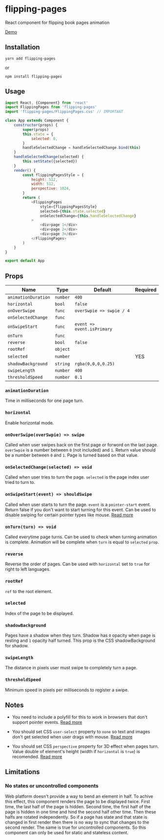 # flipping-pages

React component for flipping book pages animation

[Demo](https://namannehra.github.io/flipping-pages/)

## Installation

```
yarn add flipping-pages
```

or

```
npm install flipping-pages
```

## Usage

```javascript
import React, {Component} from 'react'
import FlippingPages from 'flipping-pages'
import 'flipping-pages/FlippingPages.css' // IMPORTANT

class App extends Component {
    constructor(props) {
        super(props)
        this.state = {
            selected: 0,
        }
        handleSelectedChange = handleSelectedChange.bind(this)
    }
    handleSelectedChange(selected) {
        this.setState({selected})
    }
    render() {
        const flippingPagesStyle = {
            height: 512,
            width: 512,
            perspective: 1024,
        }
        return (
            <FlippingPages
                style={flippingPagesStyle}
                selected={this.state.selected}
                onSelectedChange={this.handleSelectedChange}
            >
                <div>page 1</div>
                <div>page 2</div>
                <div>page 3</div>
            </FlippingPages>
        )
    }
}

export default App
```

## Props

| Name                | Type     | Default                    | Required |
|---------------------|----------|----------------------------|----------|
| `animationDuration` | `number` | `400`                      |          |
| `horizontal`        | `bool`   | `false`                    |          |
| `onOverSwipe`       | `func`   | `overSwpie => swpie / 4`   |          |
| `onSelectedChange`  | `func`   |                            |          |
| `onSwipeStart`      | `func`   | `event => event.isPrimary` |          |
| `onTurn`            | `func`   |                            |          |
| `reverse`           | `bool`   | `false`                    |          |
| `rootRef`           | `object` |                            |          |
| `selected`          | `number` |                            | YES      |
| `shadowBackground`  | `string` | `rgba(0,0,0,0.25)`         |          |
| `swipeLength`       | `number` | `400`                      |          |
| `thresholdSpeed`    | `number` | `0.1`                      |          |

### `animationDuration`
Time in milliseconds for one page turn.

### `horizontal`
Enable horizontal mode.

### `onOverSwipe(overSwpie) => swipe`
Called when user swipes back on the first page or forword on the last page.
`overSwpie` is a number between `0` (not included) and `1`. Return value should
be a number between `0` and `1`. Page is turned based on that value.

### `onSelectedChange(selected) => void`
Called when user tries to turn the page. `selected` is the page index user tried
to turn to.

### `onSwipeStart(event) => shouldSwipe`
Called when user starts to turn the page. `event` is a `pointer-start` event.
Return false if you don't want to start turning for this event. Can be used to
disable swiping for certain pointer types like mouse.
[Read more](https://developer.mozilla.org/en-US/docs/Web/API/PointerEvent)

### `onTurn(turn) => void`
Called everytime page turns. Can be used to check when turning animation is
complete. Animation will be complete when `turn` is equal to `selected` `prop`.

### `reverse`
Reverse the order of pages. Can be used with `horizontal` set to `true` for
right to left languages.

### `rootRef`
`ref` to the root element.

### `selected`
Index of the page to be displayed.

### `shadowBackground`
Pages have a shadow when they turn. Shadow has `0` opacity when page is resting
and `1` opacity half turned. This prop is the CSS shadowBackground for shadow.

### `swipeLength`
The distance in pixels user must swipe to completely turn a page.

### `thresholdSpeed`
Minimum speed in pixels per milliseconds to register a swipe.

## Notes

* You need to include a polyfill for this to work in browsers that don't
  support pointer events. [Read more](https://github.com/jquery/PEP)

* You should set CSS `user-select` property to `none` so text and images don't
  get selected when user drags with mouse.
  [Read more](https://developer.mozilla.org/en-US/docs/Web/CSS/user-select)

* You should set CSS `perspective` property for 3D effect when pages turn. Value
  double of element's height (width if `horizontal` is `true`) is recomended.
  [Read more](https://developer.mozilla.org/en-US/docs/Web/CSS/perspective)

## Limitations

### No states or uncontrolled components
Web platform doesn't provide a way to bend an element in half. To achive this
effect, this component renders the page to be displayed twice. First time, the
last half of the page is hidden. Second time, the first half of the page is
hidden in one time and hind the second half other time. Then these halfs are
rotated independently. So if a page has state and that state is changed in first
render then there is no way to sync that changes to the second render. The same
is true for uncontrolled components. So this component can only be used for
static and stateless content.